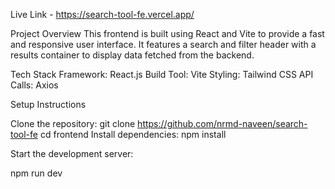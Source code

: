 Live Link - https://search-tool-fe.vercel.app/

Project Overview
This frontend is built using React and Vite to provide a fast and responsive user interface. It features a search and filter header with a results container to display data fetched from the backend.

Tech Stack
Framework: React.js
Build Tool: Vite
Styling: Tailwind CSS 
API Calls: Axios


Setup Instructions

Clone the repository:
git clone https://github.com/nrmd-naveen/search-tool-fe
cd frontend
Install dependencies:
npm install

Start the development server:

npm run dev
